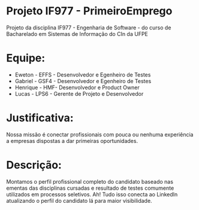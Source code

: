 # Projeto IF977 - PrimeiroEmprego
<p> 
Projeto da disciplina IF977 - Engenharia de Software - do curso de Bacharelado em Sistemas de Informação do CIn da UFPE
</p>  

<h1>Equipe:</h1>
<ul>
  <li>Eweton - EFFS - Desenvolvedor e Egenheiro de Testes</li>
  <li>Gabriel - GSF4 - Desenvolvedor e Egenheiro de Testes</li>
  <li>Henrique - HMF- Desenvolvedor e Product Owner</li>
  <li>Lucas - LPS6 - Gerente de Projeto e Desenvolvedor</li>
</ul>
 
<h1>Justificativa:</h1> 
<p> 
Nossa missão é conectar profissionais com pouca ou nenhuma experiência a empresas dispostas a dar primeiras oportunidades.
</p>  

<h1>Descrição:</h1> 
<p> 
Montamos o perfil profissional completo do candidato baseado nas ementas das disciplinas cursadas e resultado de testes comumente utilizados em processos seletivos. Ah! Tudo isso conecta ao LinkedIn atualizando o perfil do candidato lá para maior visibilidade.
</p>  


